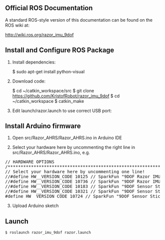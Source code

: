 Official ROS Documentation
--------------------------
A standard ROS-style version of this documentation can be found on the ROS wiki at:

http://wiki.ros.org/razor_imu_9dof

Install and Configure ROS Package
---------------------------------
1) Install dependencies:

	$ sudo apt-get install python-visual

2) Download code:

	$ cd ~/catkin_workspace/src
	$ git clone https://github.com/KristofRobot/razor_imu_9dof
	$ cd ~/catkin_workspace
	$ catkin_make

3) Edit launch/razor.launch to use correct USB port:

	<param name="device" type="string" value="/dev/ttyUSB0" />


Install Arduino firmware
-------------------------
1) Open src/Razor_AHRS/Razor_AHRS.ino in Arduino IDE

2) Select your hardware here by uncommenting the right line in src/Razor_AHRS/Razor_AHRS.ino, e.g.

<pre>
// HARDWARE OPTIONS
/*****************************************************************/
// Select your hardware here by uncommenting one line!
//#define HW__VERSION_CODE 10125 // SparkFun "9DOF Razor IMU" version "SEN-10125" (HMC5843 magnetometer)
//#define HW__VERSION_CODE 10736 // SparkFun "9DOF Razor IMU" version "SEN-10736" (HMC5883L magnetometer)
//#define HW__VERSION_CODE 10183 // SparkFun "9DOF Sensor Stick" version "SEN-10183" (HMC5843 magnetometer)
//#define HW__VERSION_CODE 10321 // SparkFun "9DOF Sensor Stick" version "SEN-10321" (HMC5843 magnetometer)
#define HW__VERSION_CODE 10724 // SparkFun "9DOF Sensor Stick" version "SEN-10724" (HMC5883L magnetometer)
</pre>

3) Upload Arduino sketch


Launch
------
	
	$ roslaunch razor_imu_9dof razor.launch

